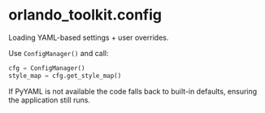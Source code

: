 # orlando_toolkit.config

Loading YAML-based settings + user overrides.

Use `ConfigManager()` and call:
```python
cfg = ConfigManager()
style_map = cfg.get_style_map()
```

If PyYAML is not available the code falls back to built-in defaults, ensuring the application still runs. 